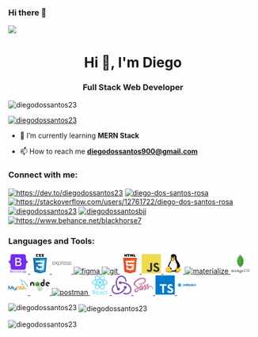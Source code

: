 ### Hi there 👋

<!--
**Diegodossantos23/Diegodossantos23** is a ✨ _special_ ✨ repository because its `README.md` (this file) appears on your GitHub profile.

Here are some ideas to get you started:

- 🔭 I’m currently working on ...
- 🌱 I’m currently learning ...
- 👯 I’m looking to collaborate on ...
- 🤔 I’m looking for help with ...
- 💬 Ask me about ...
- 📫 How to reach me: ...
- 😄 Pronouns: ...
- ⚡ Fun fact: ...
-->
<img src="https://drive.google.com/file/d/1W3WwEgbC-wWsNk5JHNOQAHUO0-Ih5USD/view?usp=sharing"/>


<h1 align="center">Hi 👋, I'm Diego</h1>
<h3 align="center">Full Stack Web Developer</h3>

<p align="left"> <img src="https://komarev.com/ghpvc/?username=diegodossantos23&label=Profile%20views&color=0e75b6&style=flat" alt="diegodossantos23" /> </p>

<p align="left"> <a href="https://github.com/ryo-ma/github-profile-trophy"><img src="https://github-profile-trophy.vercel.app/?username=diegodossantos23" alt="diegodossantos23" /></a> </p>

- 🌱 I’m currently learning **MERN Stack**

- 📫 How to reach me **diegodossantos900@gmail.com**

<h3 align="left">Connect with me:</h3>
<p align="left">
<a href="https://dev.to/https://dev.to/diegodossantos23" target="blank"><img align="center" src="https://cdn.jsdelivr.net/npm/simple-icons@3.0.1/icons/dev-dot-to.svg" alt="https://dev.to/diegodossantos23" height="30" width="40" /></a>
<a href="https://linkedin.com/in/diego-dos-santos-rosa" target="blank"><img align="center" src="https://cdn.jsdelivr.net/npm/simple-icons@3.0.1/icons/linkedin.svg" alt="diego-dos-santos-rosa" height="30" width="40" /></a>
<a href="https://stackoverflow.com/users/https://stackoverflow.com/users/12761722/diego-dos-santos-rosa" target="blank"><img align="center" src="https://cdn.jsdelivr.net/npm/simple-icons@3.0.1/icons/stackoverflow.svg" alt="https://stackoverflow.com/users/12761722/diego-dos-santos-rosa" height="30" width="40" /></a>
<a href="https://codesandbox.com/diegodossantos23" target="blank"><img align="center" src="https://cdn.jsdelivr.net/npm/simple-icons@3.0.1/icons/codesandbox.svg" alt="diegodossantos23" height="30" width="40" /></a>
<a href="https://instagram.com/diegodossantosbjj" target="blank"><img align="center" src="https://cdn.jsdelivr.net/npm/simple-icons@3.0.1/icons/instagram.svg" alt="diegodossantosbjj" height="30" width="40" /></a>
<a href="https://www.behance.net/https://www.behance.net/blackhorse7" target="blank"><img align="center" src="https://cdn.jsdelivr.net/npm/simple-icons@3.0.1/icons/behance.svg" alt="https://www.behance.net/blackhorse7" height="30" width="40" /></a>
</p>

<h3 align="left">Languages and Tools:</h3>
<p align="left"> <a href="https://getbootstrap.com" target="_blank"> <img src="https://raw.githubusercontent.com/devicons/devicon/master/icons/bootstrap/bootstrap-plain-wordmark.svg" alt="bootstrap" width="40" height="40"/> </a> <a href="https://www.w3schools.com/css/" target="_blank"> <img src="https://raw.githubusercontent.com/devicons/devicon/master/icons/css3/css3-original-wordmark.svg" alt="css3" width="40" height="40"/> </a> <a href="https://expressjs.com" target="_blank"> <img src="https://raw.githubusercontent.com/devicons/devicon/master/icons/express/express-original-wordmark.svg" alt="express" width="40" height="40"/> </a> <a href="https://www.figma.com/" target="_blank"> <img src="https://www.vectorlogo.zone/logos/figma/figma-icon.svg" alt="figma" width="40" height="40"/> </a> <a href="https://git-scm.com/" target="_blank"> <img src="https://www.vectorlogo.zone/logos/git-scm/git-scm-icon.svg" alt="git" width="40" height="40"/> </a> <a href="https://www.w3.org/html/" target="_blank"> <img src="https://raw.githubusercontent.com/devicons/devicon/master/icons/html5/html5-original-wordmark.svg" alt="html5" width="40" height="40"/> </a> <a href="https://developer.mozilla.org/en-US/docs/Web/JavaScript" target="_blank"> <img src="https://raw.githubusercontent.com/devicons/devicon/master/icons/javascript/javascript-original.svg" alt="javascript" width="40" height="40"/> </a> <a href="https://www.linux.org/" target="_blank"> <img src="https://raw.githubusercontent.com/devicons/devicon/master/icons/linux/linux-original.svg" alt="linux" width="40" height="40"/> </a> <a href="https://materializecss.com/" target="_blank"> <img src="https://raw.githubusercontent.com/prplx/svg-logos/5585531d45d294869c4eaab4d7cf2e9c167710a9/svg/materialize.svg" alt="materialize" width="40" height="40"/> </a> <a href="https://www.mongodb.com/" target="_blank"> <img src="https://raw.githubusercontent.com/devicons/devicon/master/icons/mongodb/mongodb-original-wordmark.svg" alt="mongodb" width="40" height="40"/> </a> <a href="https://www.mysql.com/" target="_blank"> <img src="https://raw.githubusercontent.com/devicons/devicon/master/icons/mysql/mysql-original-wordmark.svg" alt="mysql" width="40" height="40"/> </a> <a href="https://nodejs.org" target="_blank"> <img src="https://raw.githubusercontent.com/devicons/devicon/master/icons/nodejs/nodejs-original-wordmark.svg" alt="nodejs" width="40" height="40"/> </a> <a href="https://postman.com" target="_blank"> <img src="https://www.vectorlogo.zone/logos/getpostman/getpostman-icon.svg" alt="postman" width="40" height="40"/> </a> <a href="https://reactjs.org/" target="_blank"> <img src="https://raw.githubusercontent.com/devicons/devicon/master/icons/react/react-original-wordmark.svg" alt="react" width="40" height="40"/> </a> <a href="https://redux.js.org" target="_blank"> <img src="https://raw.githubusercontent.com/devicons/devicon/master/icons/redux/redux-original.svg" alt="redux" width="40" height="40"/> </a> <a href="https://sass-lang.com" target="_blank"> <img src="https://raw.githubusercontent.com/devicons/devicon/master/icons/sass/sass-original.svg" alt="sass" width="40" height="40"/> </a> <a href="https://www.typescriptlang.org/" target="_blank"> <img src="https://raw.githubusercontent.com/devicons/devicon/master/icons/typescript/typescript-original.svg" alt="typescript" width="40" height="40"/> </a> <a href="https://webpack.js.org" target="_blank"> <img src="https://raw.githubusercontent.com/devicons/devicon/d00d0969292a6569d45b06d3f350f463a0107b0d/icons/webpack/webpack-original-wordmark.svg" alt="webpack" width="40" height="40"/> </a> </p>

<p><img align="left" src="https://github-readme-stats.vercel.app/api/top-langs?username=diegodossantos23&show_icons=true&locale=en&layout=compact" alt="diegodossantos23" /></p>

<p>&nbsp;<img align="center" src="https://github-readme-stats.vercel.app/api?username=diegodossantos23&show_icons=true&locale=en" alt="diegodossantos23" /></p>

<p><img align="center" src="https://github-readme-streak-stats.herokuapp.com/?user=diegodossantos23&" alt="diegodossantos23" /></p>

